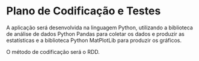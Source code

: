 # Plano de Codificação e Testes

A aplicação será desenvolvida na linguagem Python, utilizando a biblioteca de análise de dados Python Pandas para coletar os dados e produzir as estatísticas e a biblioteca Python MatPlotLib para produzir os gráficos.

O método de codificação será o RDD.